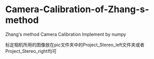 # Camera-Calibration-of-Zhang-s-method
Zhang‘s method Camera Calibration Implement by numpy

标定相机所用的图像放在pic文件夹中的Project_Stereo_left文件夹或者Project_Stereo_right均可
